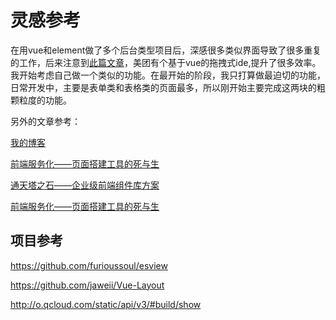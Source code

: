 # 灵感参考
在用vue和element做了多个后台类型项目后，深感很多类似界面导致了很多重复的工作，后来注意到[此篇文章](https://zhuanlan.zhihu.com/p/29373613)，美团有个基于vue的拖拽式ide,提升了很多效率。我开始考虑自己做一个类似的功能。在最开始的阶段，我只打算做最迫切的功能，日常开发中，主要是表单类和表格类的页面最多，所以刚开始主要完成这两块的粗颗粒度的功能。

另外的文章参考：

<a href="https://blog.fbzl.org/" target="_blank">我的博客</a>

<a href="http://www.cnblogs.com/sskyy/p/6496287.html"  target="_blank">前端服务化——页面搭建工具的死与生</a>

[通天塔之石——企业级前端组件库方案](http://www.cnblogs.com/sskyy/p/7002404.html)

[前端服务化——页面搭建工具的死与生](http://www.cnblogs.com/sskyy/p/7813943.html)

## 项目参考
https://github.com/furioussoul/esview

https://github.com/jaweii/Vue-Layout

http://o.qcloud.com/static/api/v3/#build/show


